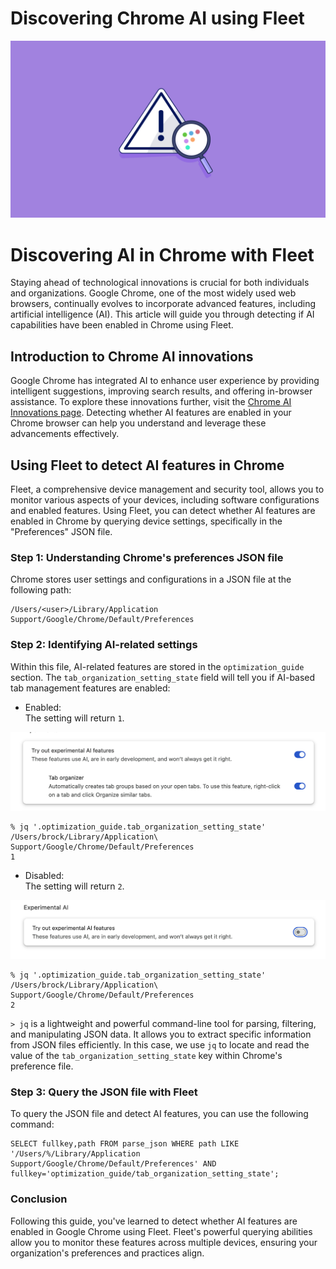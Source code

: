 # Discovering Chrome AI using Fleet

![Discovering Chrome AI using Fleet](../website/assets/images/articles/discovering-chrome-ai-using-fleet-1600x900@2x.jpg)

# Discovering AI in Chrome with Fleet

Staying ahead of technological innovations is crucial for both individuals and organizations. Google Chrome, one of the most widely used web browsers, continually evolves to incorporate advanced features, including artificial intelligence (AI). This article will guide you through detecting if AI capabilities have been enabled in Chrome using Fleet.

## Introduction to Chrome AI innovations

Google Chrome has integrated AI to enhance user experience by providing intelligent suggestions, improving search results, and offering in-browser assistance. To explore these innovations further, visit the [Chrome AI Innovations page](https://www.google.com/chrome/ai-innovations/). Detecting whether AI features are enabled in your Chrome browser can help you understand and leverage these advancements effectively.

## Using Fleet to detect AI features in Chrome

Fleet, a comprehensive device management and security tool, allows you to monitor various aspects of your devices, including software configurations and enabled features. Using Fleet, you can detect whether AI features are enabled in Chrome by querying device settings, specifically in the "Preferences" JSON file.

### Step 1: Understanding Chrome's preferences JSON file

Chrome stores user settings and configurations in a JSON file at the following path:

```
/Users/<user>/Library/Application Support/Google/Chrome/Default/Preferences
```

### Step 2: Identifying AI-related settings

Within this file, AI-related features are stored in the `optimization_guide` section. The `tab_organization_setting_state` field will tell you if AI-based tab management features are enabled:

- Enabled:  
  The setting will return `1`.

![Chrome settings UI with Chrome AI enabled](../website/assets/images/articles/discovering-chrome-ai-using-fleet-1-1472x370@2x.png)

```
% jq '.optimization_guide.tab_organization_setting_state'  /Users/brock/Library/Application\ Support/Google/Chrome/Default/Preferences                                      
1
```

- Disabled:  
  The setting will return `2`.

![Chrome settings UI with Chrome AI disabled](../website/assets/images/articles/discovering-chrome-ai-using-fleet-2-1474x276@2x.png)

```
% jq '.optimization_guide.tab_organization_setting_state'  /Users/brock/Library/Application\ Support/Google/Chrome/Default/Preferences                                      
2
```

`> jq` is a lightweight and powerful command-line tool for parsing, filtering, and manipulating JSON data. It allows you to extract specific information from JSON files efficiently. In this case, we use `jq` to locate and read the value of the `tab_organization_setting_state` key within Chrome's preference file.

### Step 3: Query the JSON file with Fleet

To query the JSON file and detect AI features, you can use the following command:

```
SELECT fullkey,path FROM parse_json WHERE path LIKE '/Users/%/Library/Application Support/Google/Chrome/Default/Preferences' AND fullkey='optimization_guide/tab_organization_setting_state';
```

### Conclusion

Following this guide, you've learned to detect whether AI features are enabled in Google Chrome using Fleet. Fleet's powerful querying abilities allow you to monitor these features across multiple devices, ensuring your organization's preferences and practices align.

<meta name="articleTitle" value="Discovering Chrome AI using Fleet">
<meta name="authorFullName" value="Brock Walters">
<meta name="authorGitHubUsername" value="nonpunctual">
<meta name="category" value="guides">
<meta name="publishedOn" value="2024-09-06">
<meta name="articleImageUrl" value="../website/assets/images/articles/discovering-chrome-ai-using-fleet-1600x900@2x.jpg">
<meta name="description" value="Use Fleet to detect and monitor settings enabled in Google Chrome by querying Chrome's preferences JSON file.">
